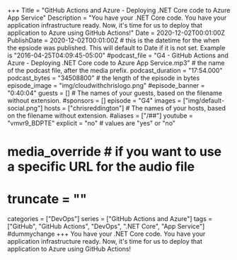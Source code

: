+++
Title = "GitHub Actions and Azure - Deploying .NET Core code to Azure App Service"
Description = "You have your .NET Core code. You have your application infrastructure ready. Now, it's time for us to deploy that application to Azure using GitHub Actions!"
Date = 2020-12-02T00:01:00Z
PublishDate = 2020-12-02T00:01:00Z # this is the datetime for the when the epsiode was published. This will default to Date if it is not set. Example is "2016-04-25T04:09:45-05:00"
#podcast_file = "G4 - GitHub Actions and Azure - Deploying .NET Core code to Azure App Service.mp3" # the name of the podcast file, after the media prefix.
podcast_duration = "17:54.000"
podcast_bytes = "34508800" # the length of the episode in bytes
episode_image = "img/cloudwithchrislogo.png"
#episode_banner = "0:40:04"
guests = [] # The names of your guests, based on the filename without extension.
#sponsors = []
episode = "G4"
images = ["img/default-social.png"]
hosts = ["chrisreddington"] # The names of your hosts, based on the filename without extension.
#aliases = ["/##"]
youtube = "vmvr9_BDPTE"
explicit = "no" # values are "yes" or "no"
# media_override # if you want to use a specific URL for the audio file
# truncate = ""
categories = ["DevOps"]
series = ["GitHub Actions and Azure"]
tags = ["GitHub", "GitHub Actions", "DevOps", ".NET Core", "App Service"] #dummychange
+++
You have your .NET Core code. You have your application infrastructure ready. Now, it's time for us to deploy that application to Azure using GitHub Actions!